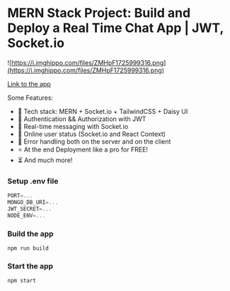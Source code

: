 # MERN Stack Project: Build and Deploy a Real Time Chat App | JWT, Socket.io

![https://i.imghippo.com/files/ZMHpF1725999316.png](https://i.imghippo.com/files/ZMHpF1725999316.png)

[Link to the app]([https://mernchat-app-pr7h.onrender.com/login](https://mernchat-app-pr7h.onrender.com/login))

Some Features:

-   🌟 Tech stack: MERN + Socket.io + TailwindCSS + Daisy UI
-   🎃 Authentication && Authorization with JWT
-   👾 Real-time messaging with Socket.io
-   🚀 Online user status (Socket.io and React Context)
-   🐞 Error handling both on the server and on the client
-   ⭐ At the end Deployment like a pro for FREE!
-   ⏳ And much more!

### Setup .env file

```js
PORT=...
MONGO_DB_URI=...
JWT_SECRET=...
NODE_ENV=...
```

### Build the app

```shell
npm run build
```

### Start the app

```shell
npm start
```
